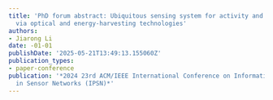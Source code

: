 ```yaml
---
title: 'PhD forum abstract: Ubiquitous sensing system for activity and gesture recognition
  via optical and energy-harvesting technologies'
authors:
- Jiarong Li
date: -01-01
publishDate: '2025-05-21T13:49:13.155060Z'
publication_types:
- paper-conference
publication: '*2024 23rd ACM/IEEE International Conference on Information Processing
  in Sensor Networks (IPSN)*'
---
```

